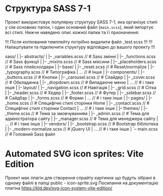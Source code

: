 # Структура SASS 7-1

Проект використовує популярну структуру SASS 7-1, яка організує стилі у сім основних папок, і один основний файл (`main.scss`), який імпортує всі стилі.
Нижче наведено опис кожної папки та її призначення:

!!! Після копіювання темплейту потрібно видалити файл _test.scss !!!
!!! Налаштувати та підключити структуру відповідно до вашого проекту !!!

sass/
|
|– abstracts/
| |– _variables.scss // # Sass змінні
| |– _functions.scss // # Sass функції
| |– _mixins.scss // # Sass міксини
| |– _placeholders.scss // # Sass плейсхолдери
|
|– base/
| |– _reset.scss // # Reset/normalize
| |– _typography.scss // # Типографіка
| … // # Інше
|
|– components/
| |– _buttons.scss // # Кнопки
| |– _carousel.scss // # Слайдер
| |– _cover.scss // # Обкладинка
| |– _dropdown.scss // # Випадаюче меню
| … // # і таке інше
|
|– layout/
| |– _navigation.scss // # Навігація
| |– _grid.scss // # Сітка
| |– _header.scss // # Хедер
| |– _footer.scss // # Футер
| |– _sidebar.scss // # Сайдбар
| |– _forms.scss // # Форми
| … // # і таке інше
|
|– pages/
| |– _home.scss // # Специфічні стилі сторінки Home
| |– _contact.scss // # Специфічні стилі сторінки Contact
| … // # і таке інше
|
|– themes/
| |– _theme.scss // # Тема за змовчуванням
| |– _admin.scss // # Тема для адміністратора сайту
| |– _manager.scss // # Тема для менеджера сайту
| … // # і таке інше
|
|– vendors/
| |– _bootstrap.scss // # Bootstrap бібліотека
| |– _modern-normalize.scss // # jQuery UI
| … // # і таке інше
|
`– main.scss // # Головний Sass файл

# Automated SVG icon sprites: Vite Edition

Проект має плагін для створення спрайту картинок що будуть зібрані в одному файлі в папці public - icon-sprite.svg 
Посилання на документацію плагіна https://kld.dev/svg-icon-system-vite-edition/

